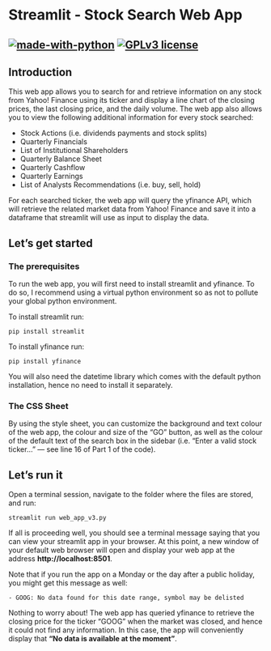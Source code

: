 # Streamlit - Stock Search Web App

[![made-with-python](https://img.shields.io/badge/Made%20with-Python-1f425f.svg)](https://www.python.org/)
[![GPLv3 license](https://img.shields.io/badge/License-GPLv3-blue.svg)](http://perso.crans.org/besson/LICENSE.html) 
---



## Introduction

This web app allows you to search for and retrieve information on any stock from Yahoo! Finance using its ticker and display a line chart of the closing prices, the last closing price, and the daily volume. The web app also allows you to view the following additional information for every stock searched:

* Stock Actions (i.e. dividends payments and stock splits)
* Quarterly Financials
* List of Institutional Shareholders
* Quarterly Balance Sheet
* Quarterly Cashflow
* Quarterly Earnings
* List of Analysts Recommendations (i.e. buy, sell, hold)

For each searched ticker, the web app will query the yfinance API, which will retrieve the related market data from Yahoo! Finance and save it into a dataframe that streamlit will use as input to display the data.


## Let’s get started

### The prerequisites

To run the web app, you will first need to install streamlit and yfinance. To do so, I recommend using a virtual python environment so as not to pollute your global python environment.

To install streamlit run:

~~~
pip install streamlit
~~~

To install yfinance run:

~~~
pip install yfinance
~~~

You will also need the datetime library which comes with the default python installation, hence no need to install it separately.

### The CSS Sheet

By using the style sheet, you can customize the background and text colour of the web app, the colour and size of the “GO” button, as well as the colour of the default text of the search box in the sidebar (i.e. “Enter a valid stock ticker…” — see line 16 of Part 1 of the code).


## Let’s run it

Open a terminal session, navigate to the folder where the files are stored, and run:

~~~
streamlit run web_app_v3.py
~~~

If all is proceeding well, you should see a terminal message saying that you can view your streamlit app in your browser. At this point, a new window of your default web browser will open and display your web app at the address **http://localhost:8501**.

Note that if you run the app on a Monday or the day after a public holiday, you might get this message as well:

~~~
- GOOG: No data found for this date range, symbol may be delisted
~~~

Nothing to worry about! The web app has queried yfinance to retrieve the closing price for the ticker “GOOG” when the market was closed, and hence it could not find any information. In this case, the app will conveniently display that **“No data is available at the moment”**.
